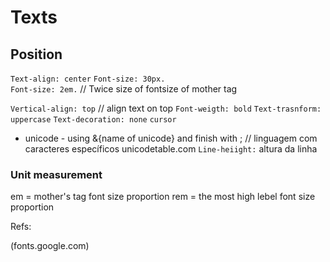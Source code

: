 # Texts

## Position

`Text-align: center`
`Font-size: 30px.`  
`Font-size: 2em.` // Twice size of fontsize of mother tag

`Vertical-align: top` // align text on top
`Font-weigth: bold`
`Text-trasnform: uppercase`
`Text-decoration: none`
`cursor`

- unicode - using &{name of unicode} and finish with ; // linguagem com caracteres específicos unicodetable.com
  `Line-heiight:` altura da linha

### Unit measurement

em = mother's tag font size proportion
rem = the most high lebel font size proportion

Refs:

(fonts.google.com)
